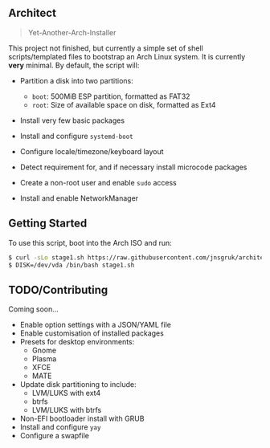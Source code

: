 ## Architect

> Yet-Another-Arch-Installer

This project not finished, but currently a simple set of shell scripts/templated files to bootstrap an Arch Linux system. It is currently **very** minimal. By default, the script will:

- Partition a disk into two partitions:

  - `boot`: 500MiB ESP partition, formatted as FAT32
  - `root`: Size of available space on disk, formatted as Ext4

- Install very few basic packages
- Install and configure `systemd-boot`
- Configure locale/timezone/keyboard layout
- Detect requirement for, and if necessary install microcode packages
- Create a non-root user and enable `sudo` access
- Install and enable NetworkManager

## Getting Started

To use this script, boot into the Arch ISO and run:

```bash
$ curl -sLo stage1.sh https://raw.githubusercontent.com/jnsgruk/architect/master/stage1.sh
$ DISK=/dev/vda /bin/bash stage1.sh
```

## TODO/Contributing

Coming soon...

- Enable option settings with a JSON/YAML file
- Enable customisation of installed packages
- Presets for desktop environments:
  - Gnome
  - Plasma
  - XFCE
  - MATE
- Update disk partitioning to include:
  - LVM/LUKS with ext4
  - btrfs
  - LVM/LUKS with btrfs
- Non-EFI bootloader install with GRUB
- Install and configure `yay`
- Configure a swapfile
